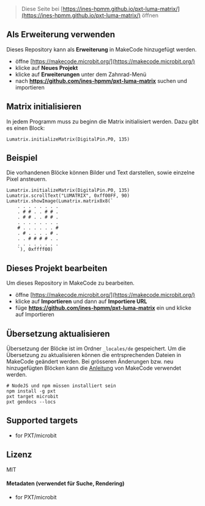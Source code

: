 
> Diese Seite bei [https://ines-hpmm.github.io/pxt-luma-matrix/](https://ines-hpmm.github.io/pxt-luma-matrix/) öffnen

## Als Erweiterung verwenden

Dieses Repository kann als **Erweiterung** in MakeCode hinzugefügt werden.

* öffne [https://makecode.microbit.org/](https://makecode.microbit.org/)
* klicke auf **Neues Projekt**
* klicke auf **Erweiterungen** unter dem Zahnrad-Menü
* nach **https://github.com/ines-hpmm/pxt-luma-matrix** suchen und importieren

## Matrix initialisieren
In jedem Programm muss zu beginn die Matrix initialisiert werden. Dazu gibt es einen Block:
```blocks
Lumatrix.initializeMatrix(DigitalPin.P0, 135)
```

## Beispiel
Die vorhandenen Blöcke können Bilder und Text darstellen, sowie einzelne Pixel ansteuern.
```blocks
Lumatrix.initializeMatrix(DigitalPin.P0, 135)
Lumatrix.scrollText("LUMATRIX", 0xff00FF, 90)
Lumatrix.showImage(Lumatrix.matrix8x8(`
    . . . . . . . .
    . # # . . # # .
    . # # . . # # .
    . . . . . . . .
    # . . . . . . #
    . # . . . . # .
    . . # # # # . .
    . . . . . . . .
    `), 0xffff00)
```

## Dieses Projekt bearbeiten

Um dieses Repository in MakeCode zu bearbeiten.

* öffne [https://makecode.microbit.org/](https://makecode.microbit.org/)
* klicke auf **Importieren** und dann auf **Importiere URL**
* füge **https://github.com/ines-hpmm/pxt-luma-matrix** ein und klicke auf Importieren

## Übersetzung aktualisieren
Übersetzung der Blöcke ist im Ordner `_locales/de` gespeichert. Um die Übersetzung zu aktualisieren können die entrsprechenden Dateien in MakeCode geändert werden. Bei grösseren Änderungen bzw. neu hinzugefügten Blöcken kann die [Anleitung](https://makecode.com/extensions/localization) von MakeCode verwendet werden.

```shell
# NodeJS und npm müssen installiert sein
npm install -g pxt
pxt target microbit
pxt gendocs --locs
```

## Supported targets

* for PXT/microbit

## Lizenz

MIT

#### Metadaten (verwendet für Suche, Rendering)

* for PXT/microbit
<script src="https://makecode.com/gh-pages-embed.js"></script><script>makeCodeRender("{{ site.makecode.home_url }}", "{{ site.github.owner_name }}/{{ site.github.repository_name }}");</script>
